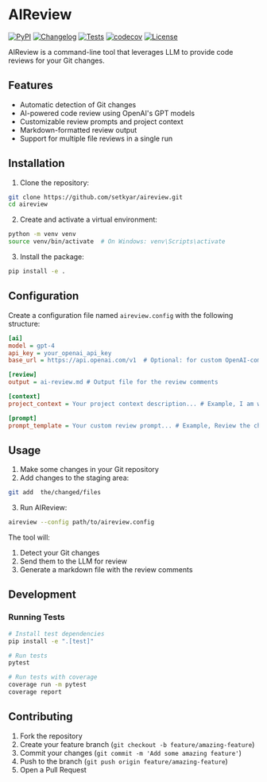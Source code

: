 # AIReview

[![PyPI](https://img.shields.io/pypi/v/aireview.svg)](https://pypi.org/project/aireview/)
[![Changelog](https://img.shields.io/github/v/release/setkyar/ai-review?include_prereleases&label=changelog)](https://github.com/setkyar/ai-review/releases)
[![Tests](https://github.com/setkyar/ai-review/actions/workflows/test.yml/badge.svg)](https://github.com/setkyar/ai-review/actions/workflows/test.yml)
[![codecov](https://codecov.io/gh/setkyar/ai-review/graph/badge.svg?token=RNWN1A9D8J)](https://codecov.io/gh/setkyar/ai-review)
[![License](https://img.shields.io/badge/license-MIT-blue.svg)](https://github.com/setkyar/ai-review/blob/master/LICENSE)

AIReview is a command-line tool that leverages LLM to provide code reviews for your Git changes.

## Features

- Automatic detection of Git changes
- AI-powered code review using OpenAI's GPT models
- Customizable review prompts and project context
- Markdown-formatted review output
- Support for multiple file reviews in a single run

## Installation

1. Clone the repository:
```bash
git clone https://github.com/setkyar/aireview.git
cd aireview
```

2. Create and activate a virtual environment:
```bash
python -m venv venv
source venv/bin/activate  # On Windows: venv\Scripts\activate
```

3. Install the package:
```bash
pip install -e .
```

## Configuration

Create a configuration file named `aireview.config` with the following structure:

```ini
[ai]
model = gpt-4
api_key = your_openai_api_key
base_url = https://api.openai.com/v1  # Optional: for custom OpenAI-compatible endpoints

[review]
output = ai-review.md # Output file for the review comments

[context]
project_context = Your project context description... # Example, I am working on Nodejs, typescript project

[prompt]
prompt_template = Your custom review prompt... # Example, Review the changes and provide feedback on the code quality and best practices
```

## Usage

1. Make some changes in your Git repository
2. Add changes to the staging area:
```bash
git add  the/changed/files
```
3. Run AIReview:
```bash
aireview --config path/to/aireview.config
```

The tool will:
1. Detect your Git changes
2. Send them to the LLM for review
3. Generate a markdown file with the review comments

## Development

### Running Tests

```bash
# Install test dependencies
pip install -e ".[test]"

# Run tests
pytest

# Run tests with coverage
coverage run -m pytest
coverage report
```

## Contributing

1. Fork the repository
2. Create your feature branch (`git checkout -b feature/amazing-feature`)
3. Commit your changes (`git commit -m 'Add some amazing feature'`)
4. Push to the branch (`git push origin feature/amazing-feature`)
5. Open a Pull Request